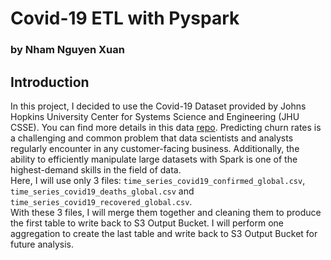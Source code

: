 # Covid-19 ETL with Pyspark
### by Nham Nguyen Xuan

## Introduction
In this project, I decided to use the Covid-19 Dataset provided by Johns Hopkins University Center for Systems Science and Engineering (JHU CSSE). You can find more details in this data [repo](https://github.com/CSSEGISandData/COVID-19).
Predicting churn rates is a challenging and common problem that data scientists and analysts regularly encounter in any customer-facing business. Additionally, the ability to efficiently manipulate large datasets with Spark is one of the highest-demand skills in the field of data.  
Here, I will use only 3 files: `time_series_covid19_confirmed_global.csv`, `time_series_covid19_deaths_global.csv` and `time_series_covid19_recovered_global.csv`.  
With these 3 files, I will merge them together and cleaning them to produce the first table to write back to S3 Output Bucket. I will perform one aggregation to create the last table and write back to S3 Output Bucket for future analysis.
